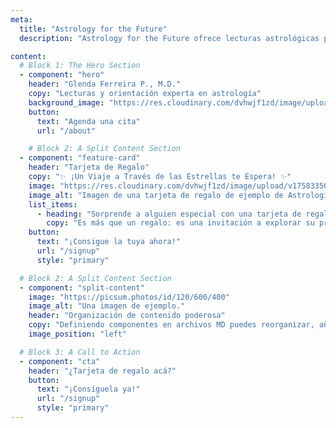 ```yaml
---
meta:
  title: "Astrology for the Future"
  description: "Astrology for the Future ofrece lecturas astrológicas personalizadas, artículos y videos para guiarte en el camino de tu vida. Agenda una lectura hoy."

content:
  # Block 1: The Hero Section
  - component: "hero"
    header: "Glenda Ferreira P., M.D."
    copy: "Lecturas y orientación experta en astrología"
    background_image: "https://res.cloudinary.com/dvhwjf1zd/image/upload/v1758152929/image-asset_zlvc49.webp"
    button:
      text: "Agenda una cita"
      url: "/about"

    # Block 2: A Split Content Section
  - component: "feature-card"
    header: "Tarjeta de Regalo"
    copy: "✨ ¡Un Viaje a Través de las Estrellas te Espera! ✨"
    image: "https://res.cloudinary.com/dvhwjf1zd/image/upload/v1758335017/Gift_Card_PLANTILLA_w0uyfd.webp"
    image_alt: "Imagen de una tarjeta de regalo de ejemplo de Astrología para el Futuro."
    list_items:
      - heading: "Sorprende a alguien especial con una tarjeta de regalo para una lectura de astrología."
        copy: "Es más que un regalo: es una invitación a explorar su propósito, potencial y camino guiados por el universo."
    button:
      text: "¡Consigue la tuya ahora!"
      url: "/signup"
      style: "primary"

  # Block 2: A Split Content Section
  - component: "split-content"
    image: "https://picsum.photos/id/120/600/400"
    image_alt: "Una imagen de ejemplo."
    header: "Organización de contenido poderosa"
    copy: "Definiendo componentes en archivos MD puedes reorganizar, añadir o eliminar secciones de tu página fácilmente."
    image_position: "left"

  # Block 3: A Call to Action
  - component: "cta"
    header: "¿Tarjeta de regalo acá?"
    button:
      text: "¡Consíguela ya!"
      url: "/signup"
      style: "primary"
---
```


<!-- We can leave the body of this markdown file empty -->
